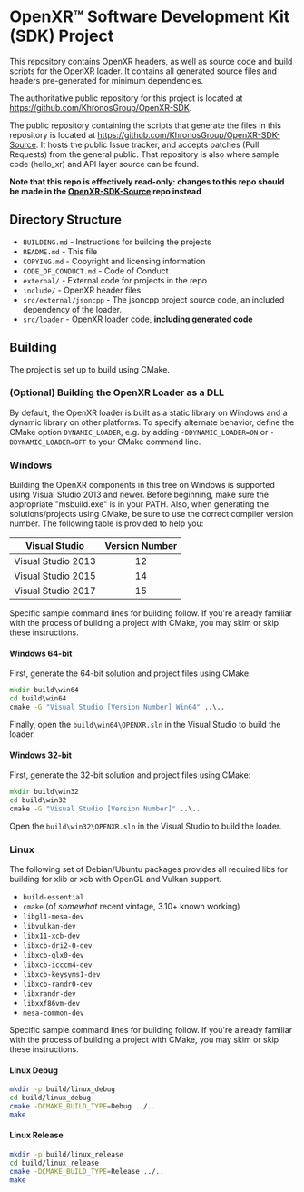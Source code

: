 # OpenXR™ Software Development Kit (SDK) Project

<!--
Copyright (c) 2017-2020 The Khronos Group Inc

SPDX-License-Identifier: CC-BY-4.0
-->

This repository contains OpenXR headers, as well as source code and build scripts
for the OpenXR loader.
It contains all generated source files and headers pre-generated for minimum dependencies.

The authoritative public repository for this project is located at
<https://github.com/KhronosGroup/OpenXR-SDK>.

The public repository containing the scripts that generate the files in this repository
is located at
<https://github.com/KhronosGroup/OpenXR-SDK-Source>.
It hosts the public Issue tracker, and accepts patches (Pull Requests) from the
general public.
That repository is also where sample code (hello_xr) and API layer source can be found.

**Note that this repo is effectively read-only: changes to this repo should be made in the [OpenXR-SDK-Source](https://github.com/KhronosGroup/OpenXR-SDK-Source) repo instead**

## Directory Structure

- `BUILDING.md` - Instructions for building the projects
- `README.md` - This file
- `COPYING.md` - Copyright and licensing information
- `CODE_OF_CONDUCT.md` - Code of Conduct
- `external/` - External code for projects in the repo
- `include/` - OpenXR header files
- `src/external/jsoncpp` - The jsoncpp project source code, an included dependency of the loader.
- `src/loader` - OpenXR loader code, **including generated code**

## Building

The project is set up to build using CMake.

### (Optional) Building the OpenXR Loader as a DLL

By default, the OpenXR loader is built as a static library on Windows and a dynamic library on other platforms.
To specify alternate behavior, define the CMake option `DYNAMIC_LOADER`,
e.g. by adding `-DDYNAMIC_LOADER=ON` or `-DDYNAMIC_LOADER=OFF` to your CMake command line.

### Windows

Building the OpenXR components in this tree on Windows is supported using
Visual Studio 2013 and newer.  Before beginning, make sure the appropriate
"msbuild.exe" is in your PATH.  Also, when generating the solutions/projects
using CMake, be sure to use the correct compiler version number.  The
following table is provided to help you:

| Visual Studio        | Version Number |
| -------------------- |:--------------:|
| Visual Studio 2013   |       12       |
| Visual Studio 2015   |       14       |
| Visual Studio 2017   |       15       |

Specific sample command lines for building follow.
If you're already familiar with the process of building a project with
CMake, you may skim or skip these instructions.

#### Windows 64-bit

First, generate the 64-bit solution and project files using CMake:

```cmd
mkdir build\win64
cd build\win64
cmake -G "Visual Studio [Version Number] Win64" ..\..
```

Finally, open the `build\win64\OPENXR.sln` in the Visual Studio to build the loader.

#### Windows 32-bit

First, generate the 32-bit solution and project files using CMake:

```cmd
mkdir build\win32
cd build\win32
cmake -G "Visual Studio [Version Number]" ..\..
```

Open the `build\win32\OPENXR.sln` in the Visual Studio to build the loader.

### Linux

The following set of Debian/Ubuntu packages provides all required libs for building for xlib or xcb with OpenGL and Vulkan support.

- `build-essential`
- `cmake` (of _somewhat_ recent vintage, 3.10+ known working)
- `libgl1-mesa-dev`
- `libvulkan-dev`
- `libx11-xcb-dev`
- `libxcb-dri2-0-dev`
- `libxcb-glx0-dev`
- `libxcb-icccm4-dev`
- `libxcb-keysyms1-dev`
- `libxcb-randr0-dev`
- `libxrandr-dev`
- `libxxf86vm-dev`
- `mesa-common-dev`

Specific sample command lines for building follow.
If you're already familiar with the process of building a project with
CMake, you may skim or skip these instructions.

#### Linux Debug

```sh
mkdir -p build/linux_debug
cd build/linux_debug
cmake -DCMAKE_BUILD_TYPE=Debug ../..
make
```

#### Linux Release

```sh
mkdir -p build/linux_release
cd build/linux_release
cmake -DCMAKE_BUILD_TYPE=Release ../..
make
```
